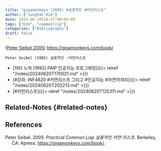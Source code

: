 ```yaml
---
title: "gigamonkeys (2005) #실용적인 #커먼리스프"
author: ["Junghan Kim"]
date: 2024-06-20T20:37:00+09:00
tags: ["bib", "commonlisp"]
categories: ["Bibliography"]
draft: false
---
```


(<a href="#citeproc_bib_item_1">Peter Seibel 2005</a>) <https://gigamonkeys.com/book/>

```text
Peter Seibel (2005) 실용적인 :커먼리스프
```

-   [피터 노빅 (1992) PAIP 인공지능 프로그래밍]({{< relref "/notes/20240620T170021.md" >}})
-   [#강좌: INF4820 #커먼리스프 그리고 #인공지능 #자연어처리]({{< relref "/notes/20240620T202213.md" >}})
-   [#커먼리스프]({{< relref "/notes/20240620T125311.md" >}})


## Related-Notes {#related-notes}

## References

<style>.csl-entry{text-indent: -1.5em; margin-left: 1.5em;}</style><div class="csl-bib-body">
  <div class="csl-entry"><a id="citeproc_bib_item_1"></a>Peter Seibel. 2005. <i>Practical Common Lisp 실용적인 커먼 리스프</i>. Berkeley, CA: Apress. <a href="https://gigamonkeys.com/book/">https://gigamonkeys.com/book/</a>.</div>
</div>
